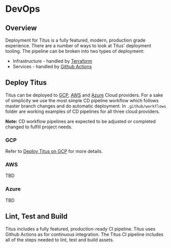 # DevOps

## Overview
Deployment for Titus is a fully featured, modern, production grade experience. There are a number of ways to look at Titus' deployment tooling. The pipeline can be broken into two types of deployment:
* Infrastructure - handled by [Terraform]
* Services - handled by [Github Actions]

## Deploy Titus
Titus can be deployed to [GCP], [AWS] and [Azure] Cloud providers. For a sake of simplicity we use the most simple CD pipeline workflow which follows master branch changes and do automatic deployment. In `.github/workflows` folder are working examples of CD pipelines for all three cloud providers.

**Note:** CD workflow pipelines are expected to be adjusted or completed changed to fulfill project needs.

### GCP
Refer to [Deploy Titus on GCP](devops/gcp/) for more details.

### AWS
TBD

### Azure
TBD

## Lint, Test and Build
Titus includes a fully featured, production-ready CI pipeline. Titus uses Github Actions as for continuous integration. The Titus CI pipeline includes all of the steps needed to lint, test and build assets.

[Terraform]: https://www.terraform.io
[Azure]: https://azure.microsoft.com
[AWS]: https://aws.amazon.com
[GCP]: https://console.cloud.google.com
[Github Actions]: https://github.com/features/actions